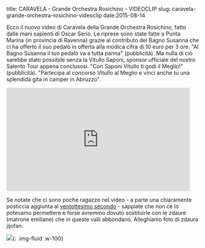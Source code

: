 title: CARAVELA - Grande Orchestra Rosichino - VIDEOCLIP
slug: caravela-grande-orchestra-rosichino-videoclip
date:2015-08-14


Ecco il nuovo video di Caravela della Grande Orchestra Rosichino,
fatto dalle mani sapienti di Oscar Serio. Le riprese sono state fatte
a Punta Marina \(in provincia di Ravenna\) grazie al contributo del
Bagno Susanna che ci ha offerto il suo pedalò in offerta alla modica
cifra di 10 euro per 3 ore. "Al Bagno Susanna il tuo pedalò va a tutta
panna" \(pubblicità\). Ma nulla di ciò sarebbe stato possibile senza
la Vitullo Saponi, sponsor ufficiale del nostro Salento Tour appena
conclusosi. "Con Saponi Vitullo ti godi il Meglio\!"
\(pubblicità\). "Partecipa al concorso Vitullo al Meglio e vinci anche
tu una splendida gita in camper in Abruzzo".

<div class="container-fluid iframe-container">
<iframe allowfullscreen="" frameborder="0" height="270" src="https://www.youtube.com/embed/q7qwudNLfG4" width="480"></iframe>
</div>


Se notate che ci sono poche ragazze nel video \- a parte una chiaramente posticcia aggiunta al [ventottesimo secondo](https://youtu.be/q7qwudNLfG4?t=28s)
 \- sappiate che non ce lo potevamo permettere e forse avremmo dovuto
sostituirle con le zdaure \(matrone emiliane\) che in queste valli
abbondano. Alleghiamo foto di zdaura jijofan.

![](/images/fetched_images/zdaura.jpg){: .img-fluid .w-100}
